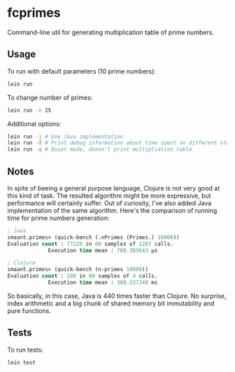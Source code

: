 # fcprimes

Command-line util for generating multiplication table of prime numbers.

## Usage
To run with default parameters (10 prime numbers):
``` bash
lein run
```

To change number of primes:
``` bash
lein run -n 25
```

Additional options:
``` bash
lein run -j # Use Java implementation
lein run -d # Print debug information about time spent on different stages
lein run -q # Quiet mode, doesn't print multipliation table
```

## Notes
In spite of beeing a general purpose language, Clojure is not very good at this kind of task.
The resulted algorithm might be more expressive, but performance will certainly suffer. Out of
curiosity, I've also added Java implementation of the same algorithm. Here's the comparison
of running time for prime numbers generation:

``` Clojure
; Java
smaant.primes> (quick-bench (.nPrimes (Primes.) 10000))
Evaluation count : 77220 in 60 samples of 1287 calls.
             Execution time mean : 780.383643 µs

; Clojure
smaant.primes> (quick-bench (n-primes 10000))
Evaluation count : 240 in 60 samples of 4 calls.
             Execution time mean : 308.237249 ms
```

So basically, in this case, Java is 440 times faster than Clojure. No surprise, index
arithmetic and a big chunk of shared memory bit immutability and pure functions.

## Tests
To run tests:

``` bash
lein test
```
